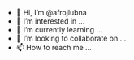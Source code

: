 - 👋 Hi, I’m @afrojlubna
- 👀 I’m interested in ...
- 🌱 I’m currently learning ...
- 💞️ I’m looking to collaborate on ...
- 📫 How to reach me ...

<!---
afrojlubna/afrojlubna is a ✨ special ✨ repository because its `README.md` (this file) appears on your GitHub profile.
You can click the Preview link to take a look at your changes.
--->
